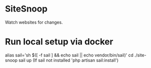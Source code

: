 # SiteSnoop
Watch websites for changes.

# Run local setup via docker
alias sail='sh $([ -f sail ] && echo sail || echo vendor/bin/sail)'
cd ./site-snoop
sail up
(If sail not installed 'php artisan sail:install')
